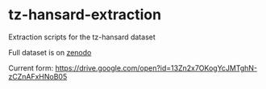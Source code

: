 # tz-hansard-extraction
Extraction scripts for the tz-hansard dataset

Full dataset is on [zenodo](https://zenodo.org/record/6636622)

Current form: https://drive.google.com/open?id=13Zn2x7OKogYcJMTghN-zCZnAFxHNoB05
